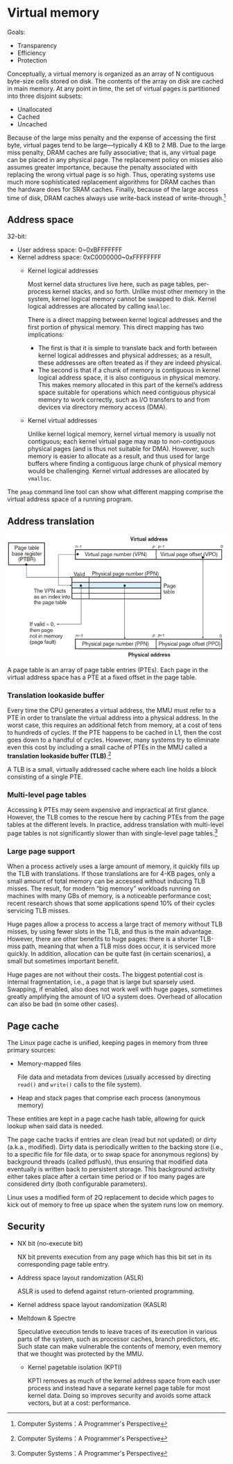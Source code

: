 # Virtual memory
Goals:
- Transparency
- Efficiency
- Protection

Conceptually, a virtual memory is organized as an array of N contiguous byte-size cells stored on disk. The contents of the array on disk are cached in main memory. At any point in time, the set of virtual pages is partitioned into three disjoint subsets:
- Unallocated
- Cached
- Uncached

Because of the large miss penalty and the expense of accessing the first byte, virtual pages tend to be large—typically 4 KB to 2 MB. Due to the large miss penalty, DRAM caches are fully associative; that is, any virtual page can be placed in any physical page. The replacement policy on misses also assumes greater importance, because the penalty associated with replacing the wrong virtual page is so high. Thus, operating systems use much more sophisticated replacement algorithms for DRAM caches than the hardware does for SRAM caches. Finally, because of the large access time of disk, DRAM caches always use write-back instead of write-through.[^csapp]

## Address space
32-bit:
- User address space: 0~0xBFFFFFFF
- Kernel address space: 0xC0000000~0xFFFFFFFF
  - Kernel logical addresses
    
    Most kernel data structures live here, such as page tables, per-process kernel stacks, and so forth. Unlike most other memory in the system, kernel logical memory cannot be swapped to disk. Kernel logical addresses are allocated by calling `kmalloc`.

    There is a direct mapping between kernel logical addresses and the first portion of physical memory. This direct mapping has two implications:
    - The first is that it is simple to translate back and forth between kernel logical addresses and physical addresses; as a result, these addresses are often treated as if they are indeed physical.
    - The second is that if a chunk of memory is contiguous in kernel logical address space, it is also contiguous in physical memory. This makes memory allocated in this part of the kernel’s address space suitable for operations which need contiguous physical memory to work correctly, such as I/O transfers to and from devices via directory memory access (DMA).
  
  - Kernel virtual addresses

    Unlike kernel logical memory, kernel virtual memory is usually not contiguous; each kernel virtual page may map to non-contiguous physical pages (and is thus not suitable for DMA). However, such memory is easier to allocate as a result, and thus used for large buffers where finding a contiguous large chunk of physical memory would be challenging. Kernel virtual addresses are allocated by `vmalloc`.

The `pmap` command line tool can show what different mapping comprise the virtual address space of a running program.

## Address translation
![](images/AddressTranslation.png)

A page table is an array of page table entries (PTEs). Each page in the virtual address space has a PTE at a fixed offset in the page table.

### Translation lookaside buffer
Every time the CPU generates a virtual address, the MMU must refer to a PTE in order to translate the virtual address into a physical address. In the worst case, this requires an additional fetch from memory, at a cost of tens to hundreds of cycles. If the PTE happens to be cached in L1, then the cost goes down to a handful of cycles. However, many systems try to eliminate even this cost by including a small cache of PTEs in the MMU called a **translation lookaside buffer (TLB)**.[^csapp]

A TLB is a small, virtually addressed cache where each line holds a block consisting of a single PTE.

### Multi-level page tables
Accessing k PTEs may seem expensive and impractical at first glance. However, the TLB comes to the rescue here by caching PTEs from the page tables at the different levels. In practice, address translation with multi-level page tables is not significantly slower than with single-level page tables.[^csapp]

### Large page support
When a process actively uses a large amount of memory, it quickly fills up the TLB with translations. If those translations are for 4-KB pages, only a small amount of total memory can be accessed without inducing TLB misses. The result, for modern “big memory” workloads running on machines with many GBs of memory, is a noticeable performance cost; recent research shows that some applications spend 10% of their cycles servicing TLB misses.

Huge pages allow a process to access a large tract of memory without TLB misses, by using fewer slots in the TLB, and thus is the main advantage. However, there are other benefits to huge pages: there is a shorter TLB-miss path, meaning that when a TLB miss does occur, it is serviced more quickly. In addition, allocation can be quite fast (in certain scenarios), a small but sometimes important benefit.

Huge pages are not without their costs. The biggest potential cost is internal fragmentation, i.e., a page that is large but sparsely used. Swapping, if enabled, also does not work well with huge pages, sometimes greatly amplifying the amount of I/O a system does. Overhead of allocation can also be bad (in some other cases).

## Page cache
The Linux page cache is unified, keeping pages in memory from three primary sources:
- Memory-mapped files
  
  File data and metadata from devices (usually accessed by directing `read()` and `write()` calls to the file system).

- Heap and stack pages that comprise each process (anonymous memory)

These entities are kept in a page cache hash table, allowing for quick lookup when said data is needed.

The page cache tracks if entries are clean (read but not updated) or dirty (a.k.a., modified). Dirty data is periodically written to the backing store (i.e., to a specific file for file data, or to swap space for anonymous regions) by background threads (called pdflush), thus ensuring that modified data eventually is written back to persistent storage. This background activity either takes place after a certain time period or if too many pages are considered dirty (both configurable parameters).

Linux uses a modified form of 2Q replacement to decide which pages to kick out of memory to free up space when the system runs low on memory.

## Security
- NX bit (no-execute bit)

  NX bit prevents execution from any page which has this bit set in its corresponding page table entry.

- Address space layout randomization (ASLR)

  ASLR is used to defend against return-oriented programming.

- Kernel address space layout randomization (KASLR)

- Meltdown & Spectre

  Speculative execution tends to leave traces of its execution in various parts of the system, such as processor caches, branch predictors, etc. Such state can make vulnerable the contents of memory, even memory that we thought was protected by the MMU.

  - Kernel pagetable isolation (KPTI)

    KPTI removes as much of the kernel address space from each user process and instead have a separate kernel page table for most kernel data.  Doing so improves security and avoids some attack vectors, but at a cost: performance.


[^csapp]: Computer Systems：A Programmer's Perspective